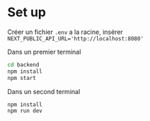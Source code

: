 # Set up

Créer un fichier `.env` a la racine, insérer `NEXT_PUBLIC_API_URL='http://localhost:8080'`

Dans un premier terminal

```sh
cd backend
npm install
npm start
```

Dans un second terminal

```sh
npm install
npm run dev
```
